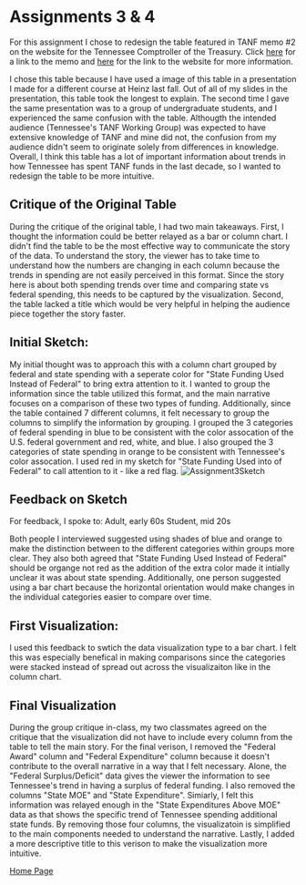 # Assignments 3 & 4
For this assignment I chose to redesign the table featured in TANF memo #2 on the website for the Tennessee Comptroller of the Treasury. Click [here](https://comptroller.tn.gov/content/dam/cot/orea/advanced-search/2020/tanf/TANFmemo_2-6-20.pdf) for a link to the memo and [here](https://comptroller.tn.gov/office-functions/research-and-education-accountability/publications/other-topics/content/tanf-memo-2020.html) for the link to the website for more information.

I chose this table because I have used a image of this table in a presentation I made for a different course at Heinz last fall. Out of all of my slides in the presentation, this table took the longest to explain. The second time I gave the same presentation was to a group of undergraduate students, and I experienced the same confusion with the table. Althougth the intended audience (Tennessee's TANF Working Group) was expected to have extensive knowledge of TANF and mine did not, the confusion from my audience didn't seem to originate solely from differences in knowledge. Overall, I think this table has a lot of important information about trends in how Tennessee has spent TANF funds in the last decade, so I wanted to redesign the table to be more intuitive. 


## Critique of the Original Table
During the critique of the original table, I had two main takeaways. First, I thought the information could be better relayed as a bar or column chart. I didn't find the table to be the most effective way to communicate the story of the data.  To understand the story, the viewer has to take time to understand how the numbers are changing in each column because the trends in spending are not easily perceived in this format. Since the story here is about both spending trends over time and comparing state vs federal spending, this needs to be captured by the visualization. Second, the table lacked a title which would be very helpful in helping the audience piece together the story faster. 

## Initial Sketch:
My initial thought was to approach this with a column chart grouped by federal and state spending with a seperate color for "State Funding Used Instead of Federal" to bring extra attention to it. I wanted to group the information since the table utilized this format, and the main narrative focuses on a comparison of these two types of funding. Additionally, since the table contained 7 different columns, it  felt necessary to group the columns to simplify the information by grouping. I grouped the 3 categories of federal spending in blue to be consistent with the color assocation of the U.S. federal government and red, white, and blue. I also grouped the 3 categories of state spending in orange to be consistent with Tennessee's color assocation. I used red in my sketch for "State Funding Used into of Federal" to call attention to it - like a red flag. 
![Assignment3Sketch](https://user-images.githubusercontent.com/112444509/191402900-ad54eb28-6b53-451e-981d-580016ffa840.jpg)

## Feedback on Sketch
For feedback, I spoke to:
Adult, early 60s
Student, mid 20s

Both people I interviewed suggested using shades of blue and orange to make the distinction between to the different categories within groups more clear. They also both agreed that "State Funding Used Instead of Federal" should be organge not red as the addition of the extra color made it intially unclear it was about state spending. Additionally, one person suggested using a bar chart because the horizontal orientation would make changes in the individual categories easier to compare over time. 

## First Visualization:
I used this feedback to swtich the data visualization type to a bar chart. I felt this was especially benefical in making comparisons since the categories were stacked instead of spread out across the visualizaiton like in the column chart. 
<div class="flourish-embed flourish-chart" data-src="visualisation/11229842"><script src="https://public.flourish.studio/resources/embed.js"></script></div>

## Final Visualization
During the group critique in-class, my two classmates agreed on the critique that the visualization did not have to include every column from the table to tell the main story. For the final verison, I removed the "Federal Award" column and "Federal Expenditure" column because it doesn't contribute to the overall narrative in a way that I felt necessary. Alone, the "Federal Surplus/Deficit" data gives the viewer the information to see Tennessee's trend in having a surplus of federal funding. I also removed the columns "State MOE" and "State Expenditure". Simiarly, I felt this information was relayed enough in the "State Expenditures Above MOE" data as that shows the specific trend of Tennessee spending additional state funds. By removing those four columns, the visualizatoin is simplified to the main components needed to understand the narrative. 
Lastly, I added a more descriptive title to this verison to make the visualization more intuitive. 
<div class="flourish-embed flourish-chart" data-src="visualisation/11239784"><script src="https://public.flourish.studio/resources/embed.js"></script></div>

[Home Page]( https://cblue19.github.io/Casaus-Portfolio/)
